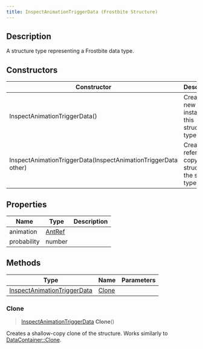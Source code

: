 ```yaml
---
title: InspectAnimationTriggerData (Frostbite Structure)
---
```

## Description

A structure type representing a Frostbite data type.

## Constructors

| Constructor                                                    | Description                                              |
| -------------------------------------------------------------- | -------------------------------------------------------- |
| InspectAnimationTriggerData()                                  | Create a new instance of this structure type.            |
| InspectAnimationTriggerData(InspectAnimationTriggerData other) | Create a reference copy of a structure of the same type. |

## Properties

| Name        | Type             | Description |
| ----------- | ---------------- | ----------- |
| animation   | [AntRef](AntRef) |             |
| probability | number           |             |

## Methods

| Type                                                       | Name            | Parameters |
| ---------------------------------------------------------- | --------------- | ---------- |
| [InspectAnimationTriggerData](InspectAnimationTriggerData) | [Clone](#clone) |            |

### Clone

> [InspectAnimationTriggerData](InspectAnimationTriggerData) **Clone**()

Creates a shallow-copy clone of the structure. Works similarly to [DataContainer::Clone](/vext/ref/cls/shr/datacontainer#clone).
